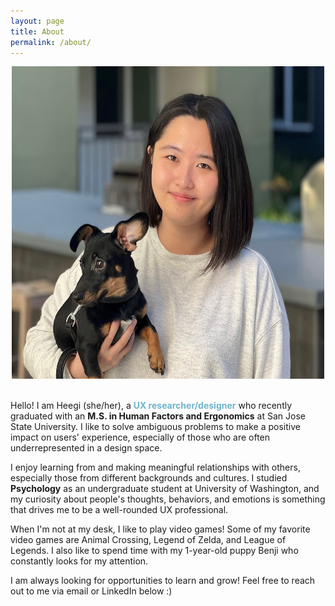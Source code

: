 ```yaml
---
layout: page
title: About
permalink: /about/
---
```

<center><img src="/images/About.jpg" alt="Heegi and her puppy Benji" width="500" height="500"></center> <br>

Hello! I am Heegi (she/her), a <span style="color: #6fb4ca;">**UX researcher/designer**</span> who recently graduated with an **M.S. in Human Factors and Ergonomics** at San Jose State University. I like to solve ambiguous problems to make a positive impact on users' experience, especially of those who are often underrepresented in a design space. 

I enjoy learning from and making meaningful relationships with others, especially those from different backgrounds and cultures. I studied **Psychology** as an undergraduate student at University of Washington, and my curiosity about people's thoughts, behaviors, and emotions is something that drives me to be a well-rounded UX professional.

When I'm not at my desk, I like to play video games! Some of my favorite video games are Animal Crossing, Legend of Zelda, and League of Legends. I also like to spend time with my 1-year-old puppy Benji who constantly looks for my attention.

I am always looking for opportunities to learn and grow! Feel free to reach out to me via email or LinkedIn below :)